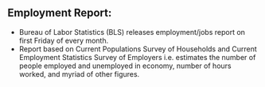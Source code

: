 ## Employment Report:
- Bureau of Labor Statistics (BLS) releases employment/jobs report on first Friday of every month.
- Report based on Current Populations Survey of Households and Current Employment Statistics Survey of Employers i.e. estimates the number of people employed and unemployed in economy, number of hours worked, and myriad of other figures.
